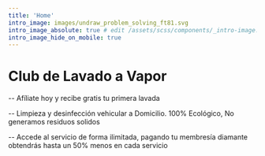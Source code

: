 ```yaml
---
title: 'Home'
intro_image: images/undraw_problem_solving_ft81.svg
intro_image_absolute: true # edit /assets/scss/components/_intro-image.scss for full control
intro_image_hide_on_mobile: true
---
```


# Club de Lavado a Vapor

-- Afíliate hoy y recibe gratis tu primera lavada

-- Limpieza y desinfección vehicular a Domicilio. 100% Ecológico, No generamos residuos solidos

-- Accede al servicio de forma ilimitada, pagando tu membresía diamante obtendrás hasta un 50% menos en cada servicio
